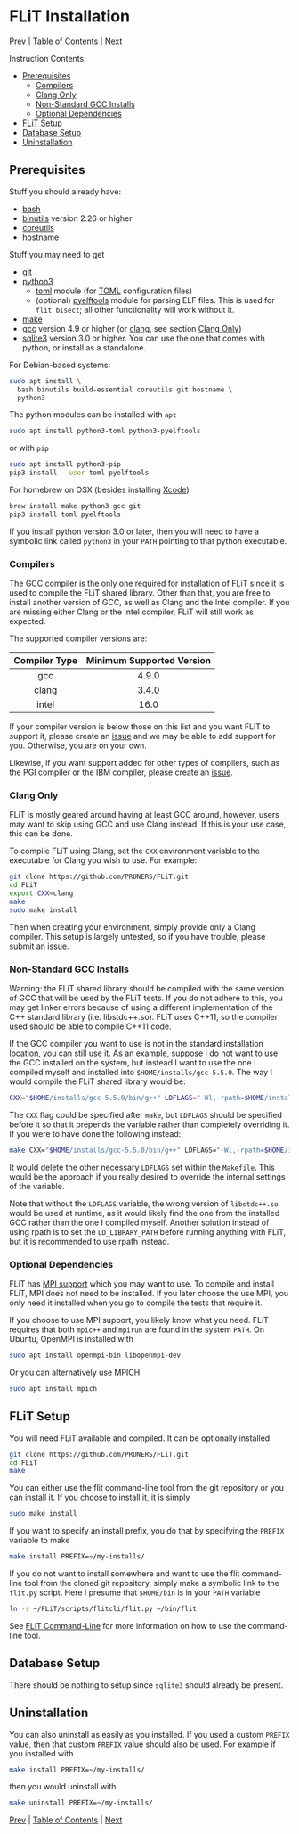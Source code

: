 # FLiT Installation

[Prev](release-notes.md)
|
[Table of Contents](README.md)
|
[Next](litmus-tests.md)

Instruction Contents:

* [Prerequisites](#prerequisites)
  * [Compilers](#compilers)
  * [Clang Only](#clang-only)
  * [Non-Standard GCC Installs](#non-standard-gcc-installs)
  * [Optional Dependencies](#optional-dependencies)
* [FLiT Setup](#flit-setup)
* [Database Setup](#database-setup)
* [Uninstallation](#uninstallation)

## Prerequisites

Stuff you should already have:

* [bash](https://www.gnu.org/software/bash)
* [binutils](https://www.gnu.org/software/binutils) version 2.26 or higher
* [coreutils](https://www.gnu.org/software/coreutils/coreutils.html)
* hostname

Stuff you may need to get

* [git](https://git-scm.com)
* [python3](https://www.python.org)
  * [toml](https://github.com/uiri/toml) module (for
    [TOML](https://github.com/toml-lang/toml) configuration files)
  * (optional) [pyelftools](https://github.com/eliben/pyelftools) module for
    parsing ELF files.  This is used for `flit bisect`; all other functionality
    will work without it.
* [make](https://www.gnu.org/software/make)
* [gcc](https://gcc.gnu.org) version 4.9 or higher (or
  [clang](https://clang.llvm.org), see section [Clang Only](#clang-only))
* [sqlite3](https://sqlite.org) version 3.0 or higher.
  You can use the one that comes with python, or install as a standalone.

For Debian-based systems:

```bash
sudo apt install \
  bash binutils build-essential coreutils git hostname \
  python3
```

The python modules can be installed with `apt`

```bash
sudo apt install python3-toml python3-pyelftools
```

or with `pip`

```bash
sudo apt install python3-pip
pip3 install --user toml pyelftools
```

For homebrew on OSX (besides installing [Xcode](https://developer.apple.com/xcode))

```bash
brew install make python3 gcc git
pip3 install toml pyelftools
```

If you install python version 3.0 or later, then you will need to have a
symbolic link called `python3` in your `PATH` pointing to that python
executable.


### Compilers

The GCC compiler is the only one required for installation of FLiT since it is
used to compile the FLiT shared library.  Other than that, you are free to
install another version of GCC, as well as Clang and the Intel compiler.  If
you are missing either Clang or the Intel compiler, FLiT will still work as
expected.

The supported compiler versions are:

| Compiler Type | Minimum Supported Version |
|:-------------:|:-------------------------:|
| gcc           | 4.9.0                     |
| clang         | 3.4.0                     |
| intel         | 16.0                      |

If your compiler version is below those on this list and you want FLiT to
support it, please create an [issue](https://github.com/PRUNERS/FLiT/issues)
and we may be able to add support for you.  Otherwise, you are on your own.

Likewise, if you want support added for other types of compilers, such as the
PGI compiler or the IBM compiler, please create an
[issue](https://github.com/PRUNERS/FLiT/issues).


### Clang Only

FLiT is mostly geared around having at least GCC around, however, users may
want to skip using GCC and use Clang instead.  If this is your use case, this
can be done.

To compile FLiT using Clang, set the `CXX` environment variable to the
executable for Clang you wish to use.  For example:

```bash
git clone https://github.com/PRUNERS/FLiT.git
cd FLiT
export CXX=clang
make
sudo make install
```

Then when creating your environment, simply provide only a Clang compiler.
This setup is largely untested, so if you have trouble, please submit an
[issue](https://github.com/PRUNERS/FLiT/issues).


### Non-Standard GCC Installs

Warning: the FLiT shared library should be compiled with the same version of
GCC that will be used by the FLiT tests.  If you do not adhere to this, you may
get linker errors because of using a different implementation of the C++
standard library (i.e. libstdc++.so).  FLiT uses C++11, so the compiler used
should be able to compile C++11 code.

If the GCC compiler you want to use is not in the standard installation
location, you can still use it.  As an example, suppose I do not want to use
the GCC installed on the system, but instead I want to use the one I compiled
myself and installed into `$HOME/installs/gcc-5.5.0`.  The way I would compile
the FLiT shared library would be:

```bash
CXX="$HOME/installs/gcc-5.5.0/bin/g++" LDFLAGS="-Wl,-rpath=$HOME/installs/gcc-5.5.0/lib64" make
```

The `CXX` flag could be specified after `make`, but `LDFLAGS` should be
specified before it so that it prepends the variable rather than completely
overriding it.  If you were to have done the following instead:

```bash
make CXX="$HOME/installs/gcc-5.5.0/bin/g++" LDFLAGS="-Wl,-rpath=$HOME/installs/gcc-5.5.0/lib64"
```

It would delete the other necessary `LDFLAGS` set within the `Makefile`.  This
would be the approach if you really desired to override the internal settings
of the variable.

Note that without the `LDFLAGS` variable, the wrong version of `libstdc++.so`
would be used at runtime, as it would likely find the one from the installed
GCC rather than the one I compiled myself.  Another solution instead of using
rpath is to set the `LD_LIBRARY_PATH` before running anything with FLiT, but it
is recommended to use rpath instead.


### Optional Dependencies

FLiT has [MPI support](mpi-support.md) which you may want to use.  To compile
and install FLiT, MPI does not need to be installed.  If you later choose the
use MPI, you only need it installed when you go to compile the tests that
require it.

If you choose to use MPI support, you likely know what you need.  FLiT requires
that both `mpic++` and `mpirun` are found in the system `PATH`.  On Ubuntu,
OpenMPI is installed with

```bash
sudo apt install openmpi-bin libopenmpi-dev
```

Or you can alternatively use MPICH

```bash
sudo apt install mpich
```

## FLiT Setup

You will need FLiT available and compiled.  It can be optionally installed.

```bash
git clone https://github.com/PRUNERS/FLiT.git
cd FLiT
make
```

You can either use the flit command-line tool from the git repository or you
can install it.  If you choose to install it, it is simply

```bash
sudo make install
```

If you want to specify an install prefix, you do that by specifying the
`PREFIX` variable to make

```bash
make install PREFIX=~/my-installs/
```

If you do not want to install somewhere and want to use the flit command-line
tool from the cloned git repository, simply make a symbolic link to the
`flit.py` script.  Here I presume that `$HOME/bin` is in your `PATH` variable

```bash
ln -s ~/FLiT/scripts/flitcli/flit.py ~/bin/flit
```

See [FLiT Command-Line](flit-command-line.md) for more information on how to
use the command-line tool.

## Database Setup

There should be nothing to setup since `sqlite3` should already be present.

## Uninstallation

You can also uninstall as easily as you installed.  If you used a custom
`PREFIX` value, then that custom `PREFIX` value should also be used.  For
example if you installed with

```bash
make install PREFIX=~/my-installs/
```

then you would uninstall with

```bash
make uninstall PREFIX=~/my-installs/
```

[Prev](release-notes.md)
|
[Table of Contents](README.md)
|
[Next](litmus-tests.md)
